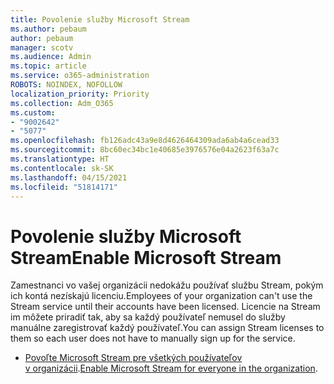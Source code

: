 ```yaml
---
title: Povolenie služby Microsoft Stream
ms.author: pebaum
author: pebaum
manager: scotv
ms.audience: Admin
ms.topic: article
ms.service: o365-administration
ROBOTS: NOINDEX, NOFOLLOW
localization_priority: Priority
ms.collection: Adm_O365
ms.custom:
- "9002642"
- "5077"
ms.openlocfilehash: fb126adc43a9e8d4626464309ada6ab4a6cead33
ms.sourcegitcommit: 8bc60ec34bc1e40685e3976576e04a2623f63a7c
ms.translationtype: HT
ms.contentlocale: sk-SK
ms.lasthandoff: 04/15/2021
ms.locfileid: "51814171"
---
```

# <a name="enable-microsoft-stream"></a><span data-ttu-id="9bc3e-102">Povolenie služby Microsoft Stream</span><span class="sxs-lookup"><span data-stu-id="9bc3e-102">Enable Microsoft Stream</span></span>

<span data-ttu-id="9bc3e-103">Zamestnanci vo vašej organizácii nedokážu používať službu Stream, pokým ich kontá nezískajú licenciu.</span><span class="sxs-lookup"><span data-stu-id="9bc3e-103">Employees of your organization can't use the Stream service until their accounts have been licensed.</span></span> <span data-ttu-id="9bc3e-104">Licencie na Stream im môžete priradiť tak, aby sa každý používateľ nemusel do služby manuálne zaregistrovať každý používateľ.</span><span class="sxs-lookup"><span data-stu-id="9bc3e-104">You can assign Stream licenses to them so each user does not have to manually sign up for the service.</span></span>

- <span data-ttu-id="9bc3e-105">[Povoľte Microsoft Stream pre všetkých používateľov v organizácii](https://docs.microsoft.com/stream/assign-user-licenses).</span><span class="sxs-lookup"><span data-stu-id="9bc3e-105">[Enable Microsoft Stream for everyone in the organization](https://docs.microsoft.com/stream/assign-user-licenses).</span></span>
